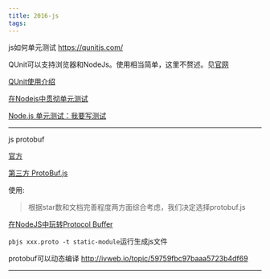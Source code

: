 ```yaml
---
title: 2016-js
tags:
---
```


js如何单元测试  https://qunitjs.com/

QUnit可以支持浏览器和NodeJs。使用相当简单，这里不赘述。见[官网](https://qunitjs.com/)

[QUnit使用介绍](http://www.zhangxinxu.com/wordpress/2013/04/qunit-javascript-unit-test-%E5%8D%95%E5%85%83%E6%B5%8B%E8%AF%95/)

[在Nodejs中贯彻单元测试](https://cnodejs.org/topic/55b9e875f36f579657fc52f3)

[Node.js 单元测试：我要写测试](http://taobaofed.org/blog/2015/12/10/nodejs-unit-tests/)

---

js protobuf

[官方](https://github.com/google/protobuf/tree/master/js)

[第三方 ProtoBuf.js](https://github.com/dcodeIO/ProtoBuf.js)

使用: 

> 根据star数和文档完善程度两方面综合考虑，我们决定选择protobuf.js

[在NodeJS中玩转Protocol Buffer](http://imweb.io/topic/570130a306f2400432c1396c)

`pbjs xxx.proto -t static-module`运行生成js文件

protobuf可以动态编译  http://ivweb.io/topic/59759fbc97baaa5723b4df69



---